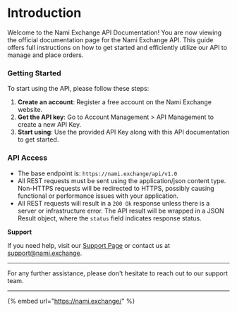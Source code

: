 # Introduction

Welcome to the Nami Exchange API Documentation! You are now viewing the official documentation page for the Nami Exchange API. This guide offers full instructions on how to get started and efficiently utilize our API to manage and place orders.

### Getting Started



To start using the API, please follow these steps:

1. **Create an account**: Register a free account on the Nami Exchange website.
2. **Get the API key**: Go to Account Management > API Management to create a new API Key.
3. **Start using**: Use the provided API Key along with this API documentation to get started.



### API Access

* The base endpoint is: `https://nami.exchange/api/v1.0`
* All REST requests must be sent using the application/json content type. Non-HTTPS requests will be redirected to HTTPS, possibly causing functional or performance issues with your application.
* All REST requests will result in a `200 Ok` response unless there is a server or infrastructure error. The API result will be wrapped in a JSON Result object, where the `status` field indicates response status.



**Support**

If you need help, visit our [Support Page](https://nami.exchange/en/support) or contact us at [support@nami.exchange](mailto:support@nami.exchange).

***

For any further assistance, please don't hesitate to reach out to our support team.

***

{% embed url="https://nami.exchange/" %}
